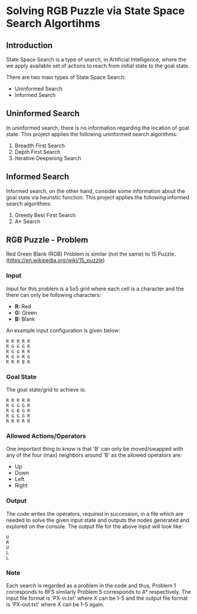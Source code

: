 # Solving RGB Puzzle via State Space Search Algortihms

## Introduction
State Space Search is a type of search, in Artificial Intelligence, where the we apply available set of actions to reach from initial state to the goal state.

There are two main types of State Space Search:

- Uninformed Search
- Informed Search

## Uninformed Search
In uninformed search, there is no information regarding the location of goal state. 
This project applies the following uninformed search algorithms:

  1. Breadth First Search
  2. Depth First Search
  3. Iterative Deepening Search
 
## Informed Search
Informed search, on the other hand, consider some information about the goal state via heuristic function.
This project applies the following informed search algorithms:

  1. Greedy Best First Search
  2. A* Search

## RGB Puzzle - Problem
Red Green Blank (RGB) Problem is similar (not the same) to 15 Puzzle. (https://en.wikipedia.org/wiki/15_puzzle) 

### Input
Input for this problem is a 5x5 grid where each cell is a character and the there can only be following characters:

  - **R:** Red
  - **G:** Green
  - **B:** Blank
  
An example input configuration is given below:

```
R R R R R
R G G G R
R G G R R
R G G R G
R R R B R
```
### Goal State
The goal state/grid to achieve is:
```
R R R R R  
R G G G R
R G B G R
R G G G R
R R R R R
```
### Allowed Actions/Operators 
One important thing to know is that 'B' can only be moved/swapped with any of the four (max) neighbors around 'B' as the allowed operators are:

- Up
- Down
- Left
- Right

### Output
The code writes the operators, required in succession, in a file which are needed to solve the given input state and outputs the nodes
generated and explored on the console. The output file for the above input will look like:
```
U
R
U
L
L
```
### Note
Each search is regarded as a problem in the code and thus, Problem 1 corresponds to BFS similarly Problem 5 corresponds to A* respectively. The input file format is 'PX-in.txt' where X can be 1-5 and the output file format
is 'PX-out.txt' where X can be 1-5 again.
